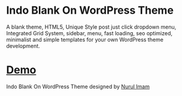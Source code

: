 Indo Blank On WordPress Theme
=============================

A blank theme, HTML5, Unique Style post just click dropdown menu, Integrated Grid System, sidebar, menu, fast loading, seo optimized, minimalist and simple templates for your own WordPress theme development.

[Demo](http://www.nurulimam.com)
================================
Indo Blank On WordPress Theme designed by [Nurul Imam](http://www.nurulimam.com)
